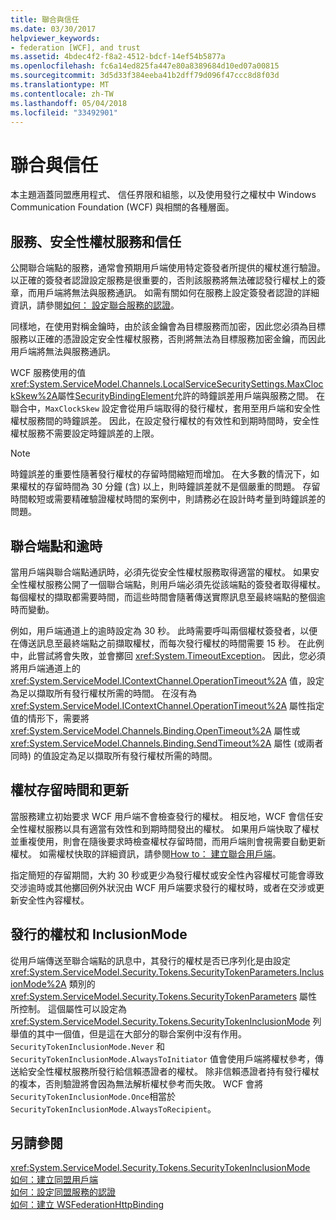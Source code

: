 ```yaml
---
title: 聯合與信任
ms.date: 03/30/2017
helpviewer_keywords:
- federation [WCF], and trust
ms.assetid: 4bdec4f2-f8a2-4512-bdcf-14ef54b5877a
ms.openlocfilehash: fc6a14ed825fa447e80a8389684d10ed07a00815
ms.sourcegitcommit: 3d5d33f384eeba41b2dff79d096f47ccc8d8f03d
ms.translationtype: MT
ms.contentlocale: zh-TW
ms.lasthandoff: 05/04/2018
ms.locfileid: "33492901"
---
```

# <a name="federation-and-trust"></a>聯合與信任
本主題涵蓋同盟應用程式、 信任界限和組態，以及使用發行之權杖中 Windows Communication Foundation (WCF) 與相關的各種層面。  
  
## <a name="services-security-token-services-and-trust"></a>服務、安全性權杖服務和信任  
 公開聯合端點的服務，通常會預期用戶端使用特定簽發者所提供的權杖進行驗證。 以正確的簽發者認證設定服務是很重要的，否則該服務將無法確認發行權杖上的簽章，而用戶端將無法與服務通訊。 如需有關如何在服務上設定簽發者認證的詳細資訊，請參閱[如何： 設定聯合服務的認證](../../../../docs/framework/wcf/feature-details/how-to-configure-credentials-on-a-federation-service.md)。  
  
 同樣地，在使用對稱金鑰時，由於該金鑰會為目標服務而加密，因此您必須為目標服務以正確的憑證設定安全性權杖服務，否則將無法為目標服務加密金鑰，而因此用戶端將無法與服務通訊。  
  
 WCF 服務使用的值<xref:System.ServiceModel.Channels.LocalServiceSecuritySettings.MaxClockSkew%2A>屬性[SecurityBindingElement](../../../../docs/framework/wcf/diagnostics/wmi/securitybindingelement.md)允許的時鐘誤差用戶端與服務之間。 在聯合中，`MaxClockSkew` 設定會從用戶端取得的發行權杖，套用至用戶端和安全性權杖服務間的時鐘誤差。 因此，在設定發行權杖的有效性和到期時間時，安全性權杖服務不需要設定時鐘誤差的上限。  
  
> [!NOTE]
>  時鐘誤差的重要性隨著發行權杖的存留時間縮短而增加。 在大多數的情況下，如果權杖的存留時間為 30 分鐘 (含) 以上，則時鐘誤差就不是個嚴重的問題。 存留時間較短或需要精確驗證權杖時間的案例中，則請務必在設計時考量到時鐘誤差的問題。  
  
## <a name="federated-endpoints-and-time-outs"></a>聯合端點和逾時  
 當用戶端與聯合端點通訊時，必須先從安全性權杖服務取得適當的權杖。 如果安全性權杖服務公開了一個聯合端點，則用戶端必須先從該端點的簽發者取得權杖。 每個權杖的擷取都需要時間，而這些時間會隨著傳送實際訊息至最終端點的整個逾時而變動。  
  
 例如，用戶端通道上的逾時設定為 30 秒。 此時需要呼叫兩個權杖簽發者，以便在傳送訊息至最終端點之前擷取權杖，而每次發行權杖的時間需要 15 秒。 在此例中，此嘗試將會失敗，並會擲回 <xref:System.TimeoutException>。 因此，您必須將用戶端通道上的 <xref:System.ServiceModel.IContextChannel.OperationTimeout%2A> 值，設定為足以擷取所有發行權杖所需的時間。 在沒有為 <xref:System.ServiceModel.IContextChannel.OperationTimeout%2A> 屬性指定值的情形下，需要將 <xref:System.ServiceModel.Channels.Binding.OpenTimeout%2A> 屬性或 <xref:System.ServiceModel.Channels.Binding.SendTimeout%2A> 屬性 (或兩者同時) 的值設定為足以擷取所有發行權杖所需的時間。  
  
## <a name="token-lifetime-and-renewal"></a>權杖存留時間和更新  
 當服務建立初始要求 WCF 用戶端不會檢查發行的權杖。  相反地，WCF 會信任安全性權杖服務以具有適當有效性和到期時間發出的權杖。 如果用戶端快取了權杖並重複使用，則會在隨後要求時檢查權杖存留時間，而用戶端則會視需要自動更新權杖。 如需權杖快取的詳細資訊，請參閱[How to： 建立聯合用戶端](../../../../docs/framework/wcf/feature-details/how-to-create-a-federated-client.md)。  
  
 指定簡短的存留期間，大約 30 秒或更少為發行權杖或安全性內容權杖可能會導致交涉逾時或其他擲回例外狀況由 WCF 用戶端要求發行的權杖時，或者在交涉或更新安全性內容權杖。  
  
## <a name="issued-tokens-and-inclusionmode"></a>發行的權杖和 InclusionMode  
 從用戶端傳送至聯合端點的訊息中，其發行的權杖是否已序列化是由設定 <xref:System.ServiceModel.Security.Tokens.SecurityTokenParameters.InclusionMode%2A> 類別的 <xref:System.ServiceModel.Security.Tokens.SecurityTokenParameters> 屬性所控制。 這個屬性可以設定為 <xref:System.ServiceModel.Security.Tokens.SecurityTokenInclusionMode> 列舉值的其中一個值，但是這在大部分的聯合案例中沒有作用。 `SecurityTokenInclusionMode.Never` 和 `SecurityTokenInclusionMode.AlwaysToInitiator` 值會使用戶端將權杖參考，傳送給安全性權杖服務所發行給信賴憑證者的權杖。 除非信賴憑證者持有發行權杖的複本，否則驗證將會因為無法解析權杖參考而失敗。 WCF 會將`SecurityTokenInclusionMode.Once`相當於`SecurityTokenInclusionMode.AlwaysToRecipient`。  
  
## <a name="see-also"></a>另請參閱  
 <xref:System.ServiceModel.Security.Tokens.SecurityTokenInclusionMode>  
 [如何：建立同盟用戶端](../../../../docs/framework/wcf/feature-details/how-to-create-a-federated-client.md)  
 [如何：設定同盟服務的認證](../../../../docs/framework/wcf/feature-details/how-to-configure-credentials-on-a-federation-service.md)  
 [如何：建立 WSFederationHttpBinding](../../../../docs/framework/wcf/feature-details/how-to-create-a-wsfederationhttpbinding.md)
